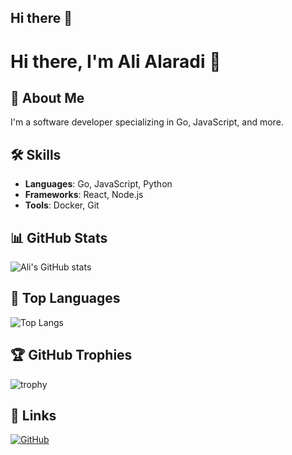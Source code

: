 ## Hi there 👋

# Hi there, I'm Ali Alaradi 👋

## 🚀 About Me
I'm a software developer specializing in Go, JavaScript, and more.

## 🛠 Skills
- **Languages**: Go, JavaScript, Python
- **Frameworks**: React, Node.js
- **Tools**: Docker, Git

## 📊 GitHub Stats
![Ali's GitHub stats](https://github-readme-stats.vercel.app/api?username=aradiyo&show_icons=true&theme=radical)

## 🚀 Top Languages
![Top Langs](https://github-readme-stats.vercel.app/api/top-langs/?username=aradiyo&layout=compact&theme=radical)

## 🏆 GitHub Trophies
![trophy](https://github-profile-trophy.vercel.app/?username=aradiyo&theme=onedark)

## 🔗 Links
[![GitHub](https://img.shields.io/badge/GitHub-Profile-black?style=flat&logo=github)](https://github.com/aradiyo)

